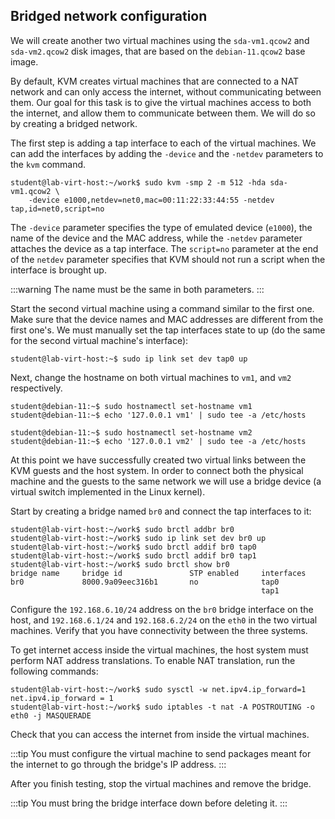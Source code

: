 ## Bridged network configuration

We will create another two virtual machines using the `sda-vm1.qcow2` and
`sda-vm2.qcow2` disk images, that are based on the `debian-11.qcow2` base image.

By default, KVM creates virtual machines that are connected to a NAT network and
can only access the internet, without communicating between them. Our goal
for this task is to give the virtual machines access to both the internet, and
allow them to communicate between them. We will do so by creating a bridged
network.

The first step is adding a tap interface to each of the virtual machines. We can
add the interfaces by adding the `-device` and the `-netdev` parameters to
the `kvm` command.

```shell-session
student@lab-virt-host:~/work$ sudo kvm -smp 2 -m 512 -hda sda-vm1.qcow2 \
    -device e1000,netdev=net0,mac=00:11:22:33:44:55 -netdev tap,id=net0,script=no
```

The `-device` parameter specifies the type of emulated device (`e1000`), the
name of the device and the MAC address, while the `-netdev` parameter attaches
the device as a tap interface. The `script=no` parameter at the end of the
`netdev` parameter specifies that KVM should not run a script when the interface
is brought up.

:::warning
The name must be the same in both parameters.
:::

Start the second virtual machine using a command similar to the first one. Make
sure that the device names and MAC addresses are different from the first one's.
We must manually set the tap interfaces state to up (do the same for the second
virtual machine's interface):

```shell-session
student@lab-virt-host:~$ sudo ip link set dev tap0 up
```

Next, change the hostname on both virtual machines to `vm1`, and `vm2`
respectively.

```shell-session
student@debian-11:~$ sudo hostnamectl set-hostname vm1
student@debian-11:~$ echo '127.0.0.1 vm1' | sudo tee -a /etc/hosts

student@debian-11:~$ sudo hostnamectl set-hostname vm2
student@debian-11:~$ echo '127.0.0.1 vm2' | sudo tee -a /etc/hosts
```

At this point we have successfully created two virtual links between the KVM
guests and the host system. In order to connect both the physical machine and
the guests to the same network we will use a bridge device (a virtual switch
implemented in the Linux kernel).

Start by creating a bridge named `br0` and connect the tap interfaces to it:

```shell-session
student@lab-virt-host:~/work$ sudo brctl addbr br0
student@lab-virt-host:~/work$ sudo ip link set dev br0 up
student@lab-virt-host:~/work$ sudo brctl addif br0 tap0
student@lab-virt-host:~/work$ sudo brctl addif br0 tap1
student@lab-virt-host:~/work$ sudo brctl show br0
bridge name     bridge id               STP enabled     interfaces
br0             8000.9a09eec316b1       no              tap0
                                                        tap1
```

Configure the `192.168.6.10/24` address on the `br0` bridge interface on the
host, and `192.168.6.1/24` and `192.168.6.2/24` on the `eth0` in the two virtual
machines. Verify that you have connectivity between the three systems.

To get internet access inside the virtual machines, the host system must perform
NAT address translations. To enable NAT translation, run the following commands:

```shell-session
student@lab-virt-host:~/work$ sudo sysctl -w net.ipv4.ip_forward=1
net.ipv4.ip_forward = 1
student@lab-virt-host:~/work$ sudo iptables -t nat -A POSTROUTING -o eth0 -j MASQUERADE
```

Check that you can access the internet from inside the virtual machines.

:::tip
You must configure the virtual machine to send packages meant for the internet
to go through the bridge's IP address.
:::

After you finish testing, stop the virtual machines and remove the bridge.

:::tip
You must bring the bridge interface down before deleting it.
:::
